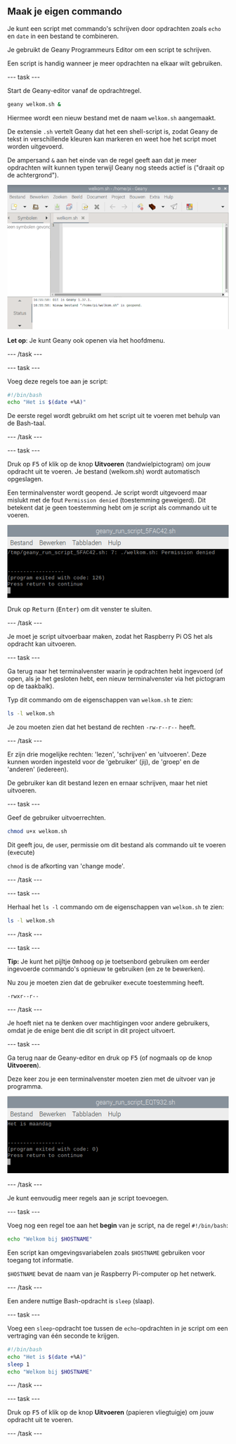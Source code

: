 ## Maak je eigen commando

Je kunt een script met  commando's schrijven door opdrachten zoals `echo` en `date` in een bestand te combineren.

Je gebruikt de Geany Programmeurs Editor om een script te schrijven.

Een script is handig wanneer je meer opdrachten na elkaar wilt gebruiken.

--- task ---

Start de Geany-editor vanaf de opdrachtregel.

```bash
geany welkom.sh &
```

Hiermee wordt een nieuw bestand met de naam `welkom.sh` aangemaakt.

De extensie `.sh` vertelt Geany dat het een shell-script is, zodat Geany de tekst in verschillende kleuren kan markeren en weet hoe het script moet worden uitgevoerd.

De ampersand `&` aan het einde van de regel geeft aan dat je meer opdrachten wilt kunnen typen terwijl Geany nog steeds actief is ("draait op de achtergrond").

![Geany window](images/Geany.png)

**Let op**: Je kunt Geany ook openen via het hoofdmenu.

--- /task ---

--- task ---

Voeg deze regels toe aan je script:

```bash
#!/bin/bash
echo "Het is $(date +%A)"
```

De eerste regel wordt gebruikt om het script uit te voeren met behulp van de Bash-taal.

--- /task ---

--- task ---

Druk op <kbd>F5</kbd> of klik op de knop **Uitvoeren** (tandwielpictogram) om jouw opdracht uit te voeren. Je bestand (welkom.sh) wordt automatisch opgeslagen.

Een terminalvenster wordt geopend. Je script wordt uitgevoerd maar mislukt met de fout `Permission denied` (toestemming geweigerd). Dit betekent dat je geen toestemming hebt om je script als commando uit te voeren.

![Toestemming geweigerd](images/command-denied.png)

Druk op <kbd>Return</kbd> (<kbd>Enter</kbd>) om dit venster te sluiten.

--- /task ---

Je moet je script uitvoerbaar maken, zodat het Raspberry Pi OS het als opdracht kan uitvoeren.

--- task ---

Ga terug naar het terminalvenster waarin je opdrachten hebt ingevoerd (of open, als je het gesloten hebt, een nieuw terminalvenster via het pictogram op de taakbalk).

Typ dit commando om de eigenschappen van `welkom.sh` te zien:

```bash
ls -l welkom.sh
```

Je zou moeten zien dat het bestand de rechten `-rw-r--r--` heeft.

--- /task ---

Er zijn drie mogelijke rechten: 'lezen', 'schrijven' en 'uitvoeren'. Deze kunnen worden ingesteld voor de 'gebruiker' (jij), de 'groep' en de 'anderen' (iedereen).

De gebruiker kan dit bestand lezen en ernaar schrijven, maar het niet uitvoeren.

--- task ---

Geef de gebruiker uitvoerrechten.

```bash
chmod u+x welkom.sh
```

Dit geeft jou, de `u`ser, permissie om dit bestand als commando uit te voeren (e`x`ecute)

`chmod` is de afkorting van 'change mode'.

--- /task ---

--- task ---

Herhaal het `ls -l` commando om de eigenschappen van `welkom.sh` te zien:

```bash
ls -l welkom.sh
```

--- /task ---

--- task ---

**Tip:** Je kunt het pijltje <kbd>Omhoog</kbd> op je toetsenbord gebruiken om eerder ingevoerde commando's opnieuw te gebruiken (en ze te bewerken).

Nu zou je moeten zien dat de gebruiker e`x`ecute toestemming heeft.

```bash
-rwxr--r--
```

--- /task ---

Je hoeft niet na te denken over machtigingen voor andere gebruikers, omdat je de enige bent die dit script in dit project uitvoert.

--- task ---

Ga terug naar de Geany-editor en druk op <kbd>F5</kbd> (of nogmaals op de knop **Uitvoeren**).

Deze keer zou je een terminalvenster moeten zien met de uitvoer van je programma.

![Welkom uitvoer](images/command-output.png)

--- /task ---

Je kunt eenvoudig meer regels aan je script toevoegen.

--- task ---

Voeg nog een regel toe aan het **begin** van je script, na de regel `#!/bin/bash`:

```bash
echo "Welkom bij $HOSTNAME" 
```

Een script kan omgevingsvariabelen zoals `$HOSTNAME` gebruiken voor toegang tot informatie.

`$HOSTNAME` bevat de naam van je Raspberry Pi-computer op het netwerk.

--- /task ---

Een andere nuttige Bash-opdracht is `sleep` (slaap).

--- task ---

Voeg een `sleep`-opdracht toe tussen de `echo`-opdrachten in je script om een vertraging van één seconde te krijgen.

```bash
#!/bin/bash
echo "Het is $(date +%A)"
sleep 1
echo "Welkom bij $HOSTNAME"
```

--- /task ---

--- task ---

Druk op <kbd>F5</kbd> of klik op de knop **Uitvoeren** (papieren vliegtuigje) om jouw opdracht uit te voeren.

--- /task ---